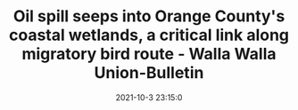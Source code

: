 ---
"title": "Oil spill seeps into Orange County's coastal wetlands, a critical link along migratory bird route - Walla Walla Union-Bulletin"
"date": "2021-10-3 23:15:0"
"feed_name": "GOOGLENEWSDRILLING"
"feed_website": "https://news.google.com/search?q=drilling%2Bincident&hl=en-US&gl=US&ceid=US:en"
"feed_rss": "https://news.google.com/rss/search?q=drilling%2Bincident&hl=en-US&gl=US&ceid=US:en"
"link": "https://www.union-bulletin.com/news/national/oil-spill-seeps-into-orange-countys-coastal-wetlands-a-critical-link-along-migratory-bird-route/article_4274827f-8044-5880-b0a1-173102decb1a.html"
"source": "{'href': 'https://www.union-bulletin.com', 'title': 'Walla Walla Union-Bulletin'}"
"file": "_posts/2021-1-1-ffd2481f2cb26ad51b45aa378d177ac2beeb25cf.md"
"accident": "1"
"drilling": "1"
"dead": "0"
"injured": "0"
"arrested": "0"
"place": "unknown place"
"where": "unknown site"
"causes": "unknown"
"place_uri": "unknown place"
---